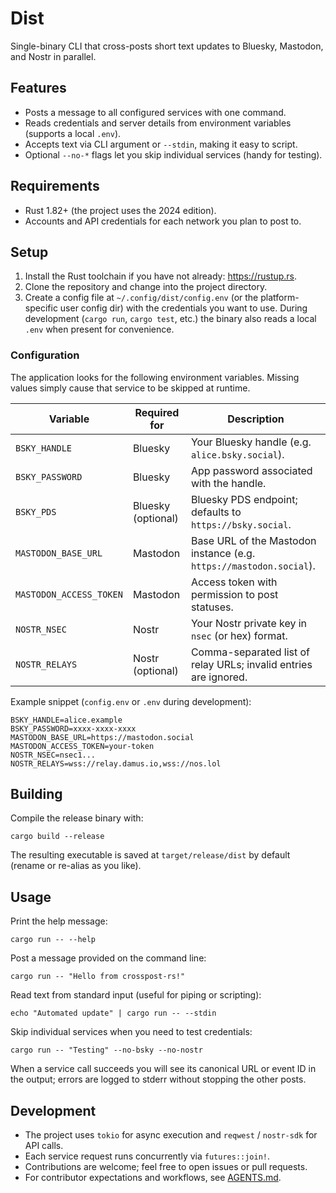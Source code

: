 # Dist

Single-binary CLI that cross-posts short text updates to Bluesky, Mastodon, and Nostr in parallel.

## Features
- Posts a message to all configured services with one command.
- Reads credentials and server details from environment variables (supports a local `.env`).
- Accepts text via CLI argument or `--stdin`, making it easy to script.
- Optional `--no-*` flags let you skip individual services (handy for testing).

## Requirements
- Rust 1.82+ (the project uses the 2024 edition).
- Accounts and API credentials for each network you plan to post to.

## Setup
1. Install the Rust toolchain if you have not already: <https://rustup.rs>.
2. Clone the repository and change into the project directory.
3. Create a config file at `~/.config/dist/config.env` (or the platform-specific user config dir) with the credentials you want to use. During development (`cargo run`, `cargo test`, etc.) the binary also reads a local `.env` when present for convenience.

### Configuration
The application looks for the following environment variables. Missing values simply cause that service to be skipped at runtime.

| Variable | Required for | Description |
| --- | --- | --- |
| `BSKY_HANDLE` | Bluesky | Your Bluesky handle (e.g. `alice.bsky.social`). |
| `BSKY_PASSWORD` | Bluesky | App password associated with the handle. |
| `BSKY_PDS` | Bluesky (optional) | Bluesky PDS endpoint; defaults to `https://bsky.social`. |
| `MASTODON_BASE_URL` | Mastodon | Base URL of the Mastodon instance (e.g. `https://mastodon.social`). |
| `MASTODON_ACCESS_TOKEN` | Mastodon | Access token with permission to post statuses. |
| `NOSTR_NSEC` | Nostr | Your Nostr private key in `nsec` (or hex) format. |
| `NOSTR_RELAYS` | Nostr (optional) | Comma-separated list of relay URLs; invalid entries are ignored. |

Example snippet (`config.env` or `.env` during development):

```
BSKY_HANDLE=alice.example
BSKY_PASSWORD=xxxx-xxxx-xxxx
MASTODON_BASE_URL=https://mastodon.social
MASTODON_ACCESS_TOKEN=your-token
NOSTR_NSEC=nsec1...
NOSTR_RELAYS=wss://relay.damus.io,wss://nos.lol
```

## Building
Compile the release binary with:

```
cargo build --release
```

The resulting executable is saved at `target/release/dist` by default (rename or re-alias as you like).

## Usage
Print the help message:

```
cargo run -- --help
```

Post a message provided on the command line:

```
cargo run -- "Hello from crosspost-rs!"
```

Read text from standard input (useful for piping or scripting):

```
echo "Automated update" | cargo run -- --stdin
```

Skip individual services when you need to test credentials:

```
cargo run -- "Testing" --no-bsky --no-nostr
```

When a service call succeeds you will see its canonical URL or event ID in the output; errors are logged to stderr without stopping the other posts.

## Development
- The project uses `tokio` for async execution and `reqwest` / `nostr-sdk` for API calls.
- Each service request runs concurrently via `futures::join!`.
- Contributions are welcome; feel free to open issues or pull requests.
- For contributor expectations and workflows, see [AGENTS.md](AGENTS.md).
